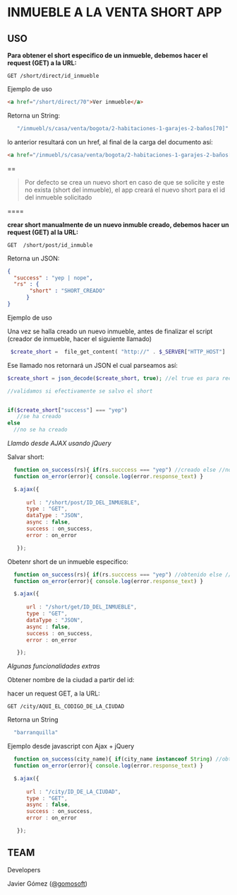 INMUEBLE A LA VENTA SHORT APP
=============================




USO
---


**Para obtener el short especifico de un inmueble, debemos hacer el request (GET) a la URL:**

```
GET /short/direct/id_inmueble
```

Ejemplo de uso

```html
<a href="/short/direct/70">Ver inmueble</a>
```

Retorna un String:

```javascript
   "/inmuebl/s/casa/venta/bogota/2-habitaciones-1-garajes-2-baños[70]"
```



lo anterior resultará con un href, al final de la carga del documento así:

```html
<a href="/inmuebl/s/casa/venta/bogota/2-habitaciones-1-garajes-2-baños[70]">Ver inmueble</a>
```

==



>Por defecto se crea un nuevo short en caso de que se solicite y este no exista (short del inmueble), el app creará el nuevo short para el id del inmueble solicitado


====


**crear short manualmente de un nuevo inmuble creado, debemos hacer un request (GET) al la URL:**

```
GET  /short/post/id_inmuble
```

Retorna un JSON:


```json
{
  "success" : "yep | nope",
  "rs" : {
  	   "short" : "SHORT_CREADO"
      }	
}
```


Ejemplo de uso

Una vez se halla creado un nuevo inmueble, antes de finalizar el script (creador de inmueble, hacer el siguiente llamado)


```php
 $create_short =  file_get_content( "http://" . $_SERVER["HTTP_HOST"]  . "/short/post/CAMBIAR_ESTO_POR_EL_ID_DEL_INMUEBLE_CREADO");
```

Ese llamado nos retornará un JSON el cual parseamos así:


```php
$create_short = json_decode($create_short, true); //el true es para recibir el JSON en un array y no en un std_class

//validamos si efectivamente se salvo el short


if($create_short["success"] === "yep")
   //se ha creado 
else
  //no se ha creado 

```

*Llamdo desde AJAX usando jQuery*

Salvar short:

```javascript
  function on_success(rs){ if(rs.succcess === "yep") //creado else //no creado }
  function on_error(error){ console.log(error.response_text) }

  $.ajax({
     
      url : "/short/post/ID_DEL_INMUEBLE",
      type : "GET",
      dataType : "JSON",
      async : false,
      success : on_success,
      error : on_error

   });
```

Obetenr short de un inmueble especifico:


```javascript
  function on_success(rs){ if(rs.succcess === "yep") //obtenido else //no obtenido }
  function on_error(error){ console.log(error.response_text) }

  $.ajax({
     
      url : "/short/get/ID_DEL_INMUEBLE",
      type : "GET",
      dataType : "JSON",
      async : false,
      success : on_success,
      error : on_error

   });
```

*Algunas funcionalidades extras*


Obtener nombre de la ciudad a partir del id:

hacer un request GET, a la URL:

```
GET /city/AQUI_EL_CODIGO_DE_LA_CIUDAD
```

Retorna un String


```javascript
  "barranquilla"
```

Ejemplo desde javascript con Ajax + jQuery


```javascript
  function on_success(city_name){ if(city_name instanceof String) //obtenido  else //no obtenido }
  function on_error(error){ console.log(error.response_text) }

  $.ajax({
     
      url : "/city/ID_DE_LA_CIUDAD",
      type : "GET",
      async : false,
      success : on_success,
      error : on_error

   });
```



TEAM
----

Developers

Javier Gómez ([@gomosoft](https://twitter.com/gomosoft))



